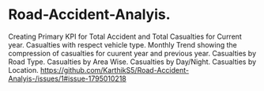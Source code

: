 # Road-Accident-Analyis.
Creating Primary KPI for Total Accident and Total Casualties for Current year.
Casualties with respect  vehicle type.
Monthly Trend showing the compression of casualties for cuurent year and previous year.
Casualties by Road Type.
Casualties by Area Wise.
Casualties by Day/Night.
Casualties by Location.
https://github.com/KarthikS5/Road-Accident-Analyis-/issues/1#issue-1795010218
